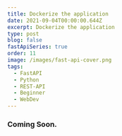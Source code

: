 ```yaml
---
title: Dockerize the application
date: 2021-09-04T00:00:00.644Z
excerpt: Dockerize the application
type: post
blog: false
fastApiSeries: true
order: 11
image: /images/fast-api-cover.png
tags:
  - FastAPI
  - Python
  - REST-API
  - Beginner
  - WebDev
---
```


### Coming Soon.